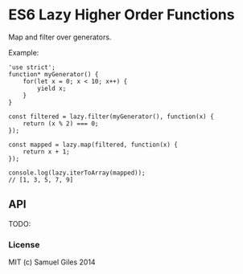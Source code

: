 # ES6 Lazy Higher Order Functions

Map and filter over generators.

Example:

```JS
'use strict';
function* myGenerator() {
	for(let x = 0; x < 10; x++) {
		yield x;
	}
}

const filtered = lazy.filter(myGenerator(), function(x) {
	return (x % 2) === 0;
});

const mapped = lazy.map(filtered, function(x) {
	return x + 1;
});

console.log(lazy.iterToArray(mapped));
// [1, 3, 5, 7, 9]
```

## API

TODO:


### License

MIT (c) Samuel Giles 2014
